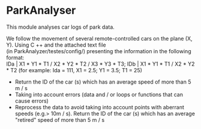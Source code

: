 # ParkAnalyser
This module analyses car logs of park data. 

We follow the movement of several remote-controlled cars on the plane (X, Y). Using C ++ and the attached text file  
(in ParkAnalyzer/testes/config/) presenting the information in the following format:  
IDa | X1 * Y1 * T1 / X2 * Y2 * T2 / X3 * Y3 * T3; IDb | X1 * Y1 * T1 / X2 * Y2 * T2 (for example: Ida = 111, X1 = 2.5; Y1 = 3.5; T1 = 25)
* Return the ID of the car (s) which has an average speed of more than 5 m / s
* Taking into account errors (data and / or loops or functions that can cause errors)
* Reprocess the data to avoid taking into account points with aberrant speeds (e.g.> 10m / s). Return the ID of the car (s) which has an average "retired" speed of more than 5 m / s
